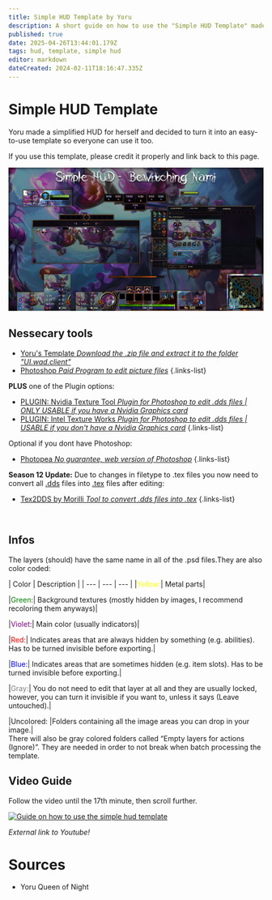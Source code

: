```yaml
---
title: Simple HUD Template by Yoru
description: A short guide on how to use the "Simple HUD Template" made by Yoru Queen of Night
published: true
date: 2025-04-26T13:44:01.179Z
tags: hud, template, simple hud
editor: markdown
dateCreated: 2024-02-11T18:16:47.335Z
---
```


# Simple HUD Template
Yoru made a simplified HUD for herself and decided to turn it into an easy-to-use template so everyone can use it too.

If you use this template, please credit it properly and link back to this page.


![previewpic.webp](/user-pictures/vector/general-guides/simplehud/previewpic.webp)

## Nessecary tools
- [Yoru's Template *Download the .zip file and extract it to the folder "UI.wad.client"*](https://drive.google.com/file/d/13GYjZe1m2v6c88BdOz6J7MgUwa5Mlo2c/view)
- [Photoshop *Paid Program to edit picture files*](/core-guides/tools/adobe/photoshop)
{.links-list}

**PLUS** one of the Plugin options:

- [PLUGIN: Nvidia Texture Tool *Plugin for Photoshop to edit .dds files | ONLY USABLE if you have a Nvidia Graphics card*](https://developer.nvidia.com/nvidia-texture-tools-exporter)
- [PLUGIN: Intel Texture Works *Plugin for Photoshop to edit .dds files | USABLE if you don't have a Nvidia Graphics card*](https://www.intel.com/content/www/us/en/developer/articles/tool/intel-texture-works-plugin.html)
{.links-list}

Optional if you dont have Photoshop:
- [Photopea *No guarantee, web version of Photoshop*](https://www.photopea.com/)
{.links-list}

**Season 12 Update:**
Due to changes in filetype to .tex files you now need to convert all [.dds](/specific-guide/filetypes) files into [.tex](/specific-guide/filetypes) files after editing:
- [Tex2DDS by Morilli *Tool to convert .dds files into .tex*](https://github.com/Morilli/Ritoddstex/releases)
{.links-list}

<br>

## Infos

The layers (should) have the same name in all of the .psd files.They are also color coded:

| Color | Description |
| --- | --- | --- |
|<span style="color:yellow">Yellow:</span>| Metal parts|

|<span style="color:green">Green:</span>| Background textures (mostly hidden by images, I recommend recoloring them anyways)|

|<span style="color:purple">Violet:</span>| Main color (usually indicators)|

|<span style="color:red">Red:</span>| Indicates areas that are always hidden by something (e.g. abilities). Has to be turned invisible before exporting.|

|<span style="color:blue">Blue:</span>| Indicates areas that are sometimes hidden (e.g. item slots). Has to be turned invisible before exporting.|

|<span style="color:gray">Gray:</span>| You do not need to edit that layer at all and they are usually locked, however, you can turn it invisible if you want to, unless it says (Leave untouched).|

|Uncolored: |Folders containing all the image areas you can drop in your image.|
<br>
There will also be gray colored folders called “Empty layers for actions (Ignore)”. They are needed in order to not break when batch processing the template.

## Video Guide
Follow the video until the 17th minute, then scroll further.
<br>
<div align="left">
  <a href="https://www.youtube.com/watch?v=9BMv-_M00ac"><img src="https://img.youtube.com/vi/9BMv-_M00ac/0.jpg" alt="Guide on how to use the simple hud template"
style="width:75%"></a>
</div>

*External link to Youtube!*

# Sources

- Yoru Queen of Night


